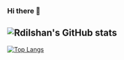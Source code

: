 ### Hi there 👋

![Rdilshan's GitHub stats](https://github-readme-stats.vercel.app/api?username=Rdilshan&show_icons=true&theme=radical)  
-
[![Top Langs](https://github-readme-stats.vercel.app/api/top-langs/?username=Rdilshan&hide_progress=true)](https://github.com/anuraghazra/github-readme-stats)
<!--
**Rdilshan/Rdilshan** is a ✨ _special_ ✨ repository because its `README.md` (this file) appears on your GitHub profile.

Here are some ideas to get you started:

- 🔭 I’m currently working on ...
- 🌱 I’m currently learning ...
- 👯 I’m looking to collaborate on ...
- 🤔 I’m looking for help with ...
- 💬 Ask me about ...
- 📫 How to reach me: ...
- 😄 Pronouns: ...
- ⚡ Fun fact: ...
-->
